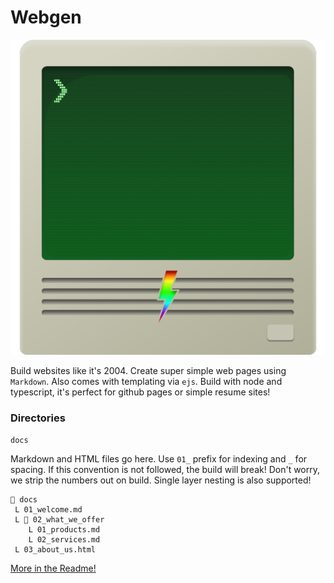 # Webgen

![Webgen Logo](https://raw.githubusercontent.com/PeterGrillot/webgen/main/webgen-logo.png 'Webgen logo')

Build websites like it's 2004. Create super simple web pages using `Markdown`. Also comes with templating via `ejs`. Build with node and typescript, it's perfect for github pages or simple resume sites!

### Directories

`docs`

Markdown and HTML files go here. Use `01_` prefix for indexing and `_` for spacing. If this convention is not followed, the build will break! Don't worry, we strip the numbers out on build. Single layer nesting is also supported!

```
📂 docs
 L 01_welcome.md
 L 📂 02_what_we_offer
    L 01_products.md
    L 02_services.md
 L 03_about_us.html

```

[More in the Readme!](https://github.com/PeterGrillot/webgen)
